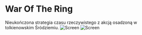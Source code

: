 # War Of The Ring

Nieukończona strategia czasu rzeczywistego z akcją osadzoną w tolkienowskim Śródziemiu. 
![Screen](http://dziury-w-calym.pl/img/screen1.jpg "Screen")
![Screen](http://dziury-w-calym.pl/img/screen.jpg "Screen")
